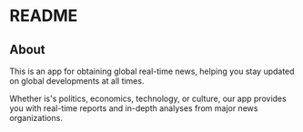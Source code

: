 # README

## About

This is an app for obtaining global real-time news, helping you stay updated on global developments at all times.

Whether is's politics, economics, technology, or culture, our app provides you with real-time reports and in-depth analyses from major news organizations.
